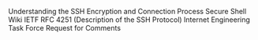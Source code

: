 Understanding the SSH Encryption and Connection Process
Secure Shell Wiki
IETF RFC 4251 (Description of the SSH Protocol)
Internet Engineering Task Force
Request for Comments

